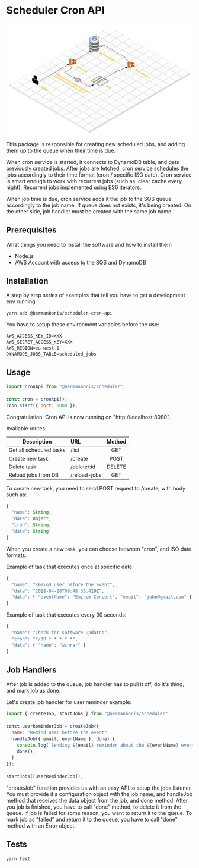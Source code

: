 # Scheduler Cron API

![Project Architecture](/docs/architecture.png?raw=true "Project Architecture")

This package is responsible for creating new scheduled jobs, and adding them up to the queue when their time is due.

When cron service is started, it connects to DynamoDB table, and gets previously created jobs.
After jobs are fetched, cron service schedules the jobs accordingly to their time format (cron / specific ISO date). Cron service is smart enough to work with recurrent jobs (such as: clear cache every night). Recurrent jobs implemented using ES6 iterators.

When job time is due, cron service adds it the job to the SQS queue accordingly to the job name. If queue does not exists, it's being created. On the other side, job handler must be created with the same job name.

## Prerequisites

What things you need to install the software and how to install them

* Node.js
* AWS Account with access to the SQS and DynamoDB

## Installation

A step by step series of examples that tell you have to get a development env running

```bash
yarn add @bermanboris/scheduler-cron-api
```

You have to setup these environment variables before the use:

```
AWS_ACCESS_KEY_ID=XXX
AWS_SECRET_ACCESS_KEY=XXX
AWS_REGION=eu-west-1
DYNAMODB_JOBS_TABLE=scheduled_jobs
```

## Usage

```js
import cronApi from "@bermanboris/scheduler";

const cron = cronApi();
cron.start({ port: 8080 });
```

Congratulation! Cron API is now running on "http://localhost:8080".

Available routes:

| Description             | URL          | Method |
| ----------------------- | :----------- | :----: |
| Get all scheduled tasks | /list        |  GET   |
| Create new task         | /create      |  POST  |
| Delete task             | /delete/:id  | DELETE |
| Reload jobs from DB     | /reload-jobs |  GET   |

To create new task, you need to send POST request to /create, with body such as:

```js
{
  "name": String,
  "data": Object,
  "cron": String,
  "date": String
}
```

When you create a new task, you can choose between "cron", and ISO date formats.

Example of task that executes once at specific date:

```js
{
  "name": "Remind user before the event",
  "date": "2018-04-28T09:48:35.429Z",
  "data": { "eventName": "Eminem Concert", "email": "john@gmail.com" }
}
```

Example of task that executes every 30 seconds:

```js
{
  "name": "Check for software updates",
  "cron": "*/30 * * * * *",
  "data": { "name": "winrar" }
}
```

## Job Handlers

After job is added to the queue, job handler has to pull it off, do it's thing, and mark job as done.

Let's create job handler for user reminder example:

```js
import { createJob, startJobs } from "@bermanboris/scheduler";

const userReminderJob = createJob({
  name: "Remind user before the event",
  handleJob({ email, eventName }, done) {
    console.log(`Sending ${email} reminder about the ${eventName} event.`);
    done();
  }
});

startJobs([userReminderJob]);
```

"createJob" function provides us with an easy API to setup the jobs listener. You must provide it a configuration object with the job name, and handleJob method that receives the data object from the job, and done method. After you job is finished, you have to call "done" method, to delete it from the queue. If job is failed for some reason, you want to return it to the queue. To mark job as "failed" and return it to the queue, you have to call "done" method with an Error object.

## Tests

```bash
yarn test
```
